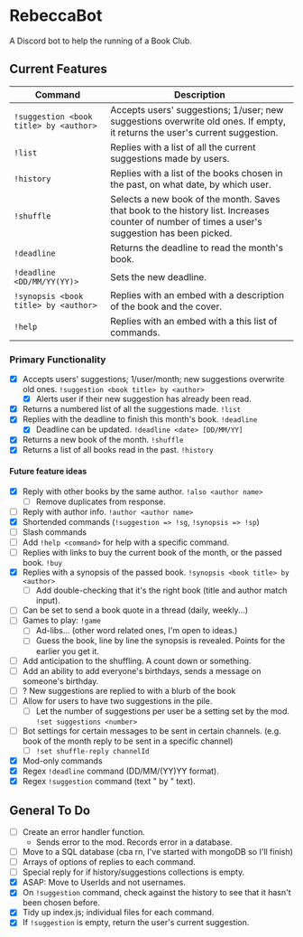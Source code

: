 # RebeccaBot
A Discord bot to help the running of a Book Club.

## Current Features
| Command | Description |
| ------- | ----------- |
| `!suggestion <book title> by <author>` | Accepts users' suggestions; 1/user; new suggestions overwrite old ones. If empty, it returns the user's current suggestion. |
| `!list` | Replies with a list of all the current suggestions made by users. |
| `!history` | Replies with a list of the books chosen in the past, on what date, by which user. |
| `!shuffle` | Selects a new book of the month. Saves that book to the history list. Increases counter of number of times a user's suggestion has been picked. |
| `!deadline` | Returns the deadline to read the month's book. |
| `!deadline <DD/MM/YY(YY)>` | Sets the new deadline. |
| `!synopsis <book title> by <author>` | Replies with an embed with a description of the book and the cover. |
| `!help` | Replies with an embed with a this list of commands. |


### Primary Functionality
- [x] Accepts users' suggestions; 1/user/month; new suggestions overwrite old ones. `!suggestion <book title> by <author>`
    - [x] Alerts user if their new suggestion has already been read.
- [x] Returns a numbered list of all the suggestions made. `!list`
- [x] Replies with the deadline to finish this month's book. `!deadline`
    - [x] Deadline can be updated. `!deadline <date> [DD/MM/YY]`
- [x] Returns a new book of the month. `!shuffle`
- [x] Returns a list of all books read in the past. `!history`

#### Future feature ideas
- [x] Reply with other books by the same author. `!also <author name>`
    - [ ] Remove duplicates from response.
- [ ] Reply with author info. `!author <author name>`
- [x] Shortended commands (`!suggestion => !sg`, `!synopsis => !sp`)
- [ ] Slash commands
- [ ] Add `!help <command>` for help with a specific command.
- [ ] Replies with links to buy the current book of the month, or the passed book. `!buy`
- [x] Replies with a synopsis of the passed book. `!synopsis <book title> by <author>`
    - [ ] Add double-checking that it's the right book (title and author match input).
- [ ] Can be set to send a book quote in a thread (daily, weekly...)
- [ ] Games to play: `!game`
    - [ ] Ad-libs... (other word related ones, I'm open to ideas.)
    - [ ] Guess the book, line by line the synopsis is revealed. Points for the earlier you get it.
- [ ] Add anticipation to the shuffling. A count down or something.
- [ ] Add an ability to add everyone's birthdays, sends a message on someone's birthday.
- [ ] ? New suggestions are replied to with a blurb of the book
- [ ] Allow for users to have two suggestions in the pile.
    - [ ] Let the number of suggestions per user be a setting set by the mod. `!set suggestions <number>`
- [ ] Bot settings for certain messages to be sent in certain channels. (e.g. book of the month reply to be sent in a specific channel)
    - [ ] `!set shuffle-reply channelId`
- [x] Mod-only commands
- [x] Regex `!deadline` command (DD/MM/(YY)YY format).
- [x] Regex `!suggestion` command (text " by " text).

## General To Do
- [ ] Create an error handler function.
    - Sends error to the mod. Records error in a database.
- [ ] Move to a SQL database (cba rn, I've started with mongoDB so I'll finish)
- [ ] Arrays of options of replies to each command.
- [ ] Special reply for if history/suggestions collections is empty.
- [x] ASAP: Move to UserIds and not usernames.
- [x] On `!suggestion` command, check against the history to see that it hasn't been chosen before.
- [x] Tidy up index.js; individual files for each command.
- [x] If `!suggestion` is empty, return the user's current suggestion.